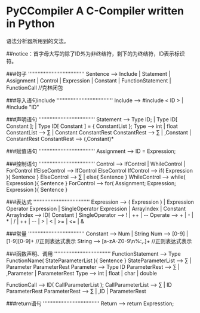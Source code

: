 # PyCCompiler A C-Compiler written in Python

语法分析器所用到的文法。

##notice：首字母大写的除了ID外为非终结符，剩下的为终结符，ID表示标识符。

###句子
''''''''''''''''''''''''''''''''''''
Sentence --> Include | Statement | Assignment | Control | Expression | Constant | FunctionStatement | FunctionCall //克林闭包


###导入语句include
''''''''''''''''''''''''''''''''''''
Include --> #include < ID > | #include "ID"


###声明语句
''''''''''''''''''''''''''''''''''''
Statement --> Type ID; | Type ID[ Constant ]; | Type ID[ Constant ] = { ConstantList };
Type --> int | float 
ConstantList --> ∑ | Constant ConstantRest
ConstantRest --> ∑ | ,Constant | ConstantRest
ConstantRest --> (,Constant)*


###赋值语句
'''''''''''''''''''''''''''''''''''' 
Assignment --> ID = Expression;


###控制语句
'''''''''''''''''''''''''''''''''''' 
Control --> IfControl | WhileControl | ForControl
IfElseControl --> IfControl ElseControl
IfControl --> if( Expression ){ Sentence }
ElseControl --> ∑ | else{ Sentence } 
WhileControl --> while( Expression ){ Sentence }
ForControl --> for( Assignment; Expression; Expression ){ Sentence }


###表达式
'''''''''''''''''''''''''''''''''''' 
Expression --> ( Expression ) | Expression Operator Expression | SingleOperator Expression | ArrayIndex | Constant
ArrayIndex --> ID[ Constant ]
SingleOperator --> ! | ++ | --
Operate --> + | - | * | / | ++ | -- | > | < | >= | <= | &


###常量
''''''''''''''''''''''''''''''''''''
Constant --> Num | String
Num --> [0-9] | [1-9][0-9]+    //正则表达式表示
String --> [a-zA-Z0-9\n%:,.]+  //正则表达式表示


###函数声明、调用
''''''''''''''''''''''''''''''''''''
FunctionStatement --> Type FunctionName( StateParameterList ){ Sentence }
StateParameterList --> ∑ | Parameter ParameterRest
Parameter --> Type ID
ParameterRest --> ∑ | ,Parameter | ParameterRest
Type --> int | float | char | double

FunctionCall --> ID( CallParameterList );
CallParameterList --> ∑ | ID ParameterRest
ParameterRest --> ∑ | ,ID | ParameterRest


###return语句
''''''''''''''''''''''''''''''''''''
Return --> return Expresstion;